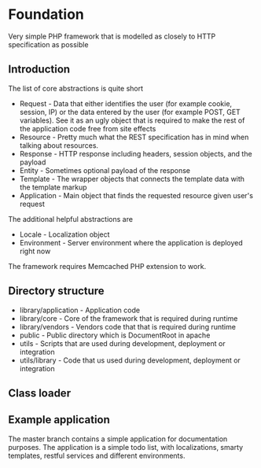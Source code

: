 Foundation
====================

Very simple PHP framework that is modelled as closely to HTTP specification as possible

Introduction
--------------------
The list of core abstractions is quite short
* Request - Data that either identifies the user (for example cookie, session, IP) or the data entered by the user (for example POST, GET variables).
See it as an ugly object that is required to make the rest of the application code free from site effects
* Resource - Pretty much what the REST specification has in mind when talking about resources.
* Response - HTTP response including headers, session objects, and the payload
* Entity - Sometimes optional payload of the response
* Template - The wrapper objects that connects the template data with the template markup
* Application - Main object that finds the requested resource given user's request

The additional helpful abstractions are
* Locale - Localization object
* Environment - Server environment where the application is deployed right now

The framework requires Memcached PHP extension to work.

Directory structure
--------------------
* library/application - Application code
* library/core - Core of the framework that is required during runtime
* library/vendors - Vendors code that that is required during runtime
* public - Public directory which is DocumentRoot in apache
* utils - Scripts that are used during development, deployment or integration
* utils/library - Code that us used during development, deployment or integration

Class loader
--------------------



Example application
--------------------
The master branch contains a simple application for documentation purposes. The application is a simple todo list, with
localizations, smarty templates, restful services and different environments.